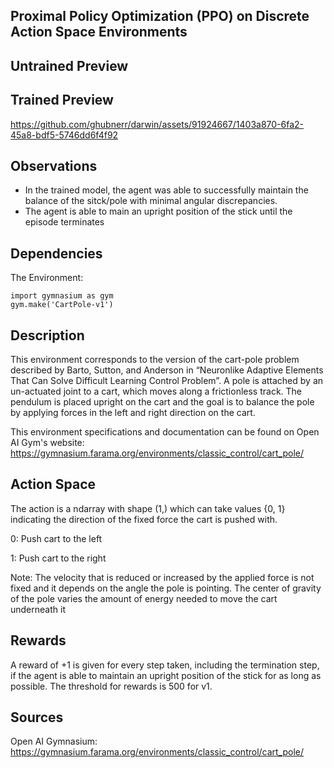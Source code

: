 Proximal Policy Optimization (PPO) on Discrete Action Space Environments
-

Untrained Preview
-

Trained Preview
-
https://github.com/ghubnerr/darwin/assets/91924667/1403a870-6fa2-45a8-bdf5-5746dd6f4f92

Observations
-
- In the trained model, the agent was able to successfully maintain the balance of the sitck/pole with minimal angular discrepancies. 
- The agent is able to main an upright position of the stick until the episode terminates


Dependencies
-
The Environment: 
```
import gymnasium as gym
gym.make('CartPole-v1')
```


Description
-
This environment corresponds to the version of the cart-pole problem described by Barto, Sutton, and Anderson in “Neuronlike Adaptive Elements That Can Solve Difficult Learning Control Problem”. A pole is attached by an un-actuated joint to a cart, which moves along a frictionless track. The pendulum is placed upright on the cart and the goal is to balance the pole by applying forces in the left and right direction on the cart.

This environment specifications and documentation can be found on Open AI Gym's website: 
https://gymnasium.farama.org/environments/classic_control/cart_pole/

Action Space
-

The action is a ndarray with shape (1,) which can take values {0, 1} indicating the direction of the fixed force the cart is pushed with.

0: Push cart to the left

1: Push cart to the right

Note: The velocity that is reduced or increased by the applied force is not fixed and it depends on the angle the pole is pointing. The center of gravity of the pole varies the amount of energy needed to move the cart underneath it

Rewards
-
A reward of +1 is given for every step taken, including the termination step, if the agent is able to maintain an upright position of the stick for as long as possible. The threshold for rewards is 500 for v1.

Sources
-

Open AI Gymnasium: https://gymnasium.farama.org/environments/classic_control/cart_pole/

